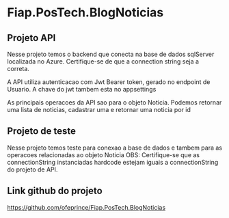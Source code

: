 # Fiap.PosTech.BlogNoticias

## Projeto API
Nesse projeto temos o backend que conecta na base de dados sqlServer localizada no Azure. Certifique-se
de que a connection string seja a correta.

A API utiliza autenticacao com Jwt Bearer token, gerado no endpoint de Usuario. A chave do jwt tambem esta no appsettings

As principais operacoes da API sao para o objeto Noticia. Podemos retornar uma lista de noticias, cadastrar uma
 e retornar uma noticia por id

## Projeto de teste
Nesse projeto temos teste para conexao a base de dados e tambem para as operacoes relacionadas ao objeto Noticia
OBS: Certifique-se que as connectionString instanciadas hardcode estejam iguais a connectionString do 
projeto de API.

## Link github do projeto
https://github.com/ofeprince/Fiap.PosTech.BlogNoticias
